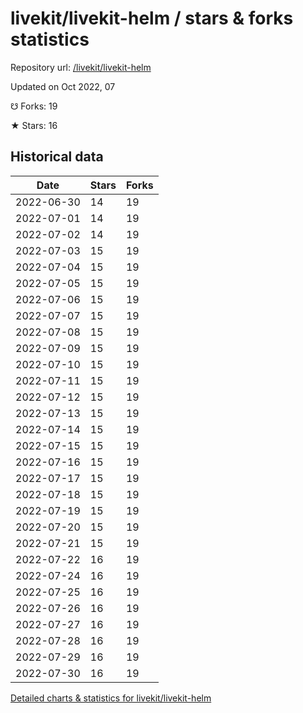 # livekit/livekit-helm / stars & forks statistics

Repository url: [/livekit/livekit-helm](https://github.com/livekit/livekit-helm)

Updated on Oct 2022, 07

☋ Forks: 19

★ Stars: 16

## Historical data
| Date | Stars | Forks |
|------|-------|-------|
| 2022-06-30 | 14 | 19 | 
| 2022-07-01 | 14 | 19 | 
| 2022-07-02 | 14 | 19 | 
| 2022-07-03 | 15 | 19 | 
| 2022-07-04 | 15 | 19 | 
| 2022-07-05 | 15 | 19 | 
| 2022-07-06 | 15 | 19 | 
| 2022-07-07 | 15 | 19 | 
| 2022-07-08 | 15 | 19 | 
| 2022-07-09 | 15 | 19 | 
| 2022-07-10 | 15 | 19 | 
| 2022-07-11 | 15 | 19 | 
| 2022-07-12 | 15 | 19 | 
| 2022-07-13 | 15 | 19 | 
| 2022-07-14 | 15 | 19 | 
| 2022-07-15 | 15 | 19 | 
| 2022-07-16 | 15 | 19 | 
| 2022-07-17 | 15 | 19 | 
| 2022-07-18 | 15 | 19 | 
| 2022-07-19 | 15 | 19 | 
| 2022-07-20 | 15 | 19 | 
| 2022-07-21 | 15 | 19 | 
| 2022-07-22 | 16 | 19 | 
| 2022-07-24 | 16 | 19 | 
| 2022-07-25 | 16 | 19 | 
| 2022-07-26 | 16 | 19 | 
| 2022-07-27 | 16 | 19 | 
| 2022-07-28 | 16 | 19 | 
| 2022-07-29 | 16 | 19 | 
| 2022-07-30 | 16 | 19 | 


[Detailed charts & statistics for livekit/livekit-helm](https://reviewgithub.com/rep/livekit/livekit-helm)

